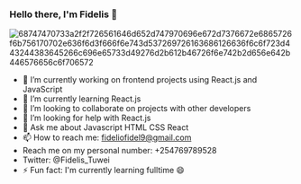 ### Hello there, I'm Fidelis 👋

![68747470733a2f2f726561646d652d747970696e672d7376672e6865726f6b756170702e636f6d3f666f6e743d537269726163686126636f6c6f723d443244383645266c696e65733d49276d2b612b46726f6e742b2d656e642b446576656c6f706572](https://user-images.githubusercontent.com/114683429/217760117-33a40259-3922-4b40-8051-8831dfbd3d27.svg)

- 🔭 I’m currently working on frontend projects using React.js and JavaScript
- 🌱 I’m currently learning React.js
- 👯 I’m looking to collaborate on projects with other developers
- 🤔 I’m looking for help with React.js
- 💬 Ask me about Javascript HTML CSS React
- 📫 How to reach me: fideliofidel9@gmail.com
- Reach me on my personal number: +254769789528
- Twitter: @Fidelis_Tuwei
- ⚡ Fun fact: I'm currently learning fulltime 😄

